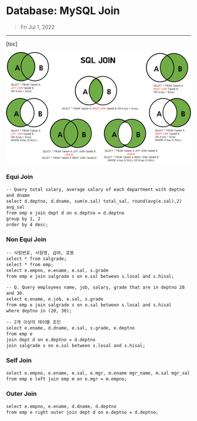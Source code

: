 # Database: MySQL Join

> Fri Jul 1, 2022

---

[toc]

![image-20220701100604378](mysql_join.assets/image-20220701100604378.png)



### Equi Join

```mysql
-- Query total salary, average salary of each department with deptno and dname
select d.deptno, d.dname, sum(e.sal) total_sal, round(avg(e.sal),2) avg_sal
from emp e join dept d on e.deptno = d.deptno
group by 1, 2
order by 4 desc;
```



### Non Equi Join

```mysql
-- 사원번호, 사원명, 급여, 호봉
select * from salgrade;
select * from emp;
select e.empno, e.ename, e.sal, s.grade
from emp e join salgrade s on e.sal between s.losal and s.hisal;
```

```mysql
-- Q. Query employees name, job, salary, grade that are in deptno 20 and 30.
select e.ename, e.job, e.sal, s.grade
from emp e join salgrade s on e.sal between s.losal and s.hisal
where deptno in (20, 30);
```

```mysql
-- 2개 이상의 테이블 조인
select e.ename, d.dname, e.sal, s.grade, e.deptno
from emp e 
join dept d on e.deptno = d.deptno
join salgrade s on e.sal between s.losal and s.hisal;
```



### Self Join

```mysql
select e.empno, e.ename, e.sal, e.mgr, m.ename mgr_name, m.sal mgr_sal
from emp e left join emp m on e.mgr = m.empno;
```



### Outer Join

```mysql
select e.empno, e.ename, d.dname, d.deptno
from emp e right outer join dept d on e.deptno = d.deptno;
```

